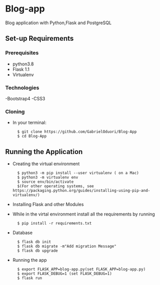 # Blog-app
Blog application with Python,Flask and PostgreSQL



## Set-up Requirements

### Prerequisites
* python3.8
* Flask 1.1
* Virtualenv


### Technologies

-Bootstrap4
-CSS3

### Cloning
* In your terminal:
        
        $ git clone https://github.com/GabrielOduori/Blog-App
        $ cd Blog-App

## Running the Application
* Creating the virtual environment

        $ python3 -m pip install --user virtualenv ( on a Mac)
        $ python3 -m virtualenv env
        $ source env/bin/activate
        $(For other operating systems, see https://packaging.python.org/guides/installing-using-pip-and-virtualenv/)
        
* Installing Flask and other Modules
- While in the virtal environment install all the requirements by running 

        $ pip install -r requirements.txt


* Database

        $ flask db init
        $ flask db migrate -m"Add migration Message"
        $ flask db upgrade
        
* Running the app

        $ export FLASK_APP=blog-app.py(set FLASK_APP=blog-app.py)
        $ export FLASK_DEBUG=1 (set FLASK_DEBUG=1)
        $ flask run
